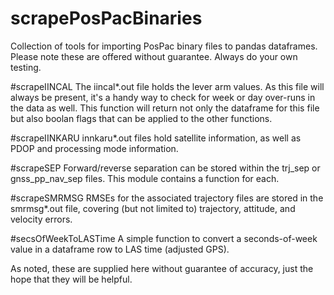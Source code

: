 # scrapePosPacBinaries
Collection of tools for importing PosPac binary files to pandas dataframes. 
Please note these are offered without guarantee. Always do your own testing.

#scrapeIINCAL
The iincal*.out file holds the lever arm values. As this file will always be present, it's a handy way to check for week or day over-runs in the data as well. This function will return not only the dataframe for this file but also boolan flags that can be applied to the other functions. 

#scrapeIINKARU
innkaru*.out files hold satellite information, as well as PDOP and processing mode information.

#scrapeSEP
Forward/reverse separation can be stored within the trj_sep or gnss_pp_nav_sep files. This module contains a function for each.

#scrapeSMRMSG
RMSEs for the associated trajectory files are stored in the smrmsg*.out file, covering (but not limited to) trajectory, attitude, and velocity errors.

#secsOfWeekToLASTime
A simple function to convert a seconds-of-week value in a dataframe row to LAS time (adjusted GPS).

As noted, these are supplied here without guarantee of accuracy, just the hope that they will be helpful.
